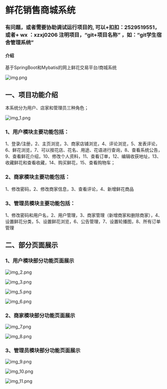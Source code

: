 # 鲜花销售商城系统

### 有问题，或者需要协助调试运行项目的, 可以+扣扣：2529519551，或者+ wx ：xzxj0206  注明项目，“git+项目名称” ，如：“git学生宿舍管理系统”


#### 介绍
基于SpringBoot和Mybatis的网上鲜花交易平台/商城系统

![img.png](imgs/img.png)

## 一、项目功能介绍
本系统分为用户、店家和管理员三种角色；

![img_1.png](imgs/img_1.png)

### 1、用户模块主要功能包括：

1、登录/注册，2、主页浏览，3、商家店铺浏览，4、评论浏览，5、发表评论，6、鲜花浏览，7、可以按花店、花名、用途、花语进行查询，8、查看系统公告，9、查看鲜花介绍，10、修改个人资料，11、查看订单，12、编辑收获地址，13、收藏鲜花和查看收藏，14、购买鲜花，15、查看购物车；

### 2、商家模块主要功能包括：

1、修改密码，2、修改商家信息，3、查看评论，4、新增鲜花商品

### 3、管理员模块主要功能包括：
1、修改密码和用户名，2、用户管理，3、商家管理（新增商家和删除商家），4、设置鲜花分类，5、设置鲜花浏览，6、公告管理，7、设置轮播图，8、所有订单管理

## 二、部分页面展示
### 1、用户模块部分功能页面展示

![img_2.png](imgs/img_2.png)

![img_3.png](imgs/img_3.png)


![img_5.png](imgs/img_5.png)

![img_6.png](imgs/img_6.png)


### 2、商家模块部分功能页面展示

![img_7.png](imgs/img_7.png)

![img_8.png](imgs/img_8.png)

### 3、管理员模块部分功能页面展示

![img_9.png](imgs/img_9.png)

![img_10.png](imgs/img_10.png)

![img_11.png](imgs/img_11.png)









